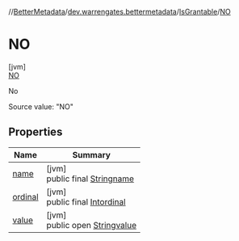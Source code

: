 //[BetterMetadata](../../../../index.md)/[dev.warrengates.bettermetadata](../../index.md)/[IsGrantable](../index.md)/[NO](index.md)

# NO

[jvm]\
[NO](index.md)

No

Source value: &quot;NO&quot;

## Properties

| Name | Summary |
|---|---|
| [name](../../-version-column-type/-i-s_-p-s-e-u-d-o_-c-o-l-u-m-n/index.md#-372974862%2FProperties%2F-1216412040) | [jvm]<br>public final [String](https://kotlinlang.org/api/latest/jvm/stdlib/kotlin/-string/index.html)[name](../../-version-column-type/-i-s_-p-s-e-u-d-o_-c-o-l-u-m-n/index.md#-372974862%2FProperties%2F-1216412040) |
| [ordinal](../../-version-column-type/-i-s_-p-s-e-u-d-o_-c-o-l-u-m-n/index.md#-739389684%2FProperties%2F-1216412040) | [jvm]<br>public final [Int](https://kotlinlang.org/api/latest/jvm/stdlib/kotlin/-int/index.html)[ordinal](../../-version-column-type/-i-s_-p-s-e-u-d-o_-c-o-l-u-m-n/index.md#-739389684%2FProperties%2F-1216412040) |
| [value](../-y-e-s/index.md#-508654867%2FProperties%2F-1216412040) | [jvm]<br>public open [String](https://kotlinlang.org/api/latest/jvm/stdlib/kotlin/-string/index.html)[value](../-y-e-s/index.md#-508654867%2FProperties%2F-1216412040) |
